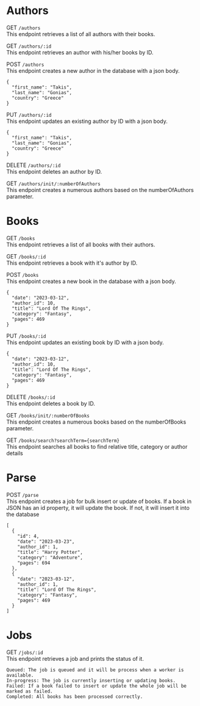 # Authors
GET `/authors`  
This endpoint retrieves a list of all authors with their books.

GET `/authors/:id`  
This endpoint retrieves an author with his/her books by ID.

POST `/authors`  
This endpoint creates a new author in the database with a json body.
```
{
  "first_name": "Takis",
  "last_name": "Gonias",
  "country": "Greece"
}
```

PUT `/authors/:id`  
This endpoint updates an existing author by ID with a json body.
```
{
  "first_name": "Takis",
  "last_name": "Gonias",
  "country": "Greece"
}
```

DELETE `/authors/:id`  
This endpoint deletes an author by ID.

GET `/authors/init/:numberOfAuthors`  
This endpoint creates a numerous authors based on the numberOfAuthors parameter.

# Books
GET `/books`  
This endpoint retrieves a list of all books with their authors.

GET `/books/:id`  
This endpoint retrieves a book with it's author by ID.

POST `/books`  
This endpoint creates a new book in the database with a json body.
```
{
  "date": "2023-03-12",
  "author_id": 10,
  "title": "Lord Of The Rings",
  "category": "Fantasy",
  "pages": 469
}
```

PUT `/books/:id`  
This endpoint updates an existing book by ID with a json body.
```
{
  "date": "2023-03-12",
  "author_id": 10,
  "title": "Lord Of The Rings",
  "category": "Fantasy",
  "pages": 469
}
```

DELETE `/books/:id`  
This endpoint deletes a book by ID.

GET `/books/init/:numberOfBooks`  
This endpoint creates a numerous books based on the numberOfBooks parameter.

GET `/books/search?searchTerm={searchTerm}`  
This endpoint searches all books to find relative title, category or author details

# Parse
POST `/parse`  
This endpoint creates a job for bulk insert or update of books.
If a book in JSON has an id property, it will update the book. If not, it will insert it into the database
```
[
  {
    "id": 4,
    "date": "2023-03-23",
    "author_id": 1,
    "title": "Harry Potter",
    "category": "Adventure",
    "pages": 694
  },
  {
    "date": "2023-03-12",
    "author_id": 1,
    "title": "Lord Of The Rings",
    "category": "Fantasy",
    "pages": 469
  }
]
```

# Jobs
GET `/jobs/:id`  
This endpoint retrieves a job and prints the status of it.
```
Queued: The job is queued and it will be process when a worker is available.
In-progress: The job is currently inserting or updating books.
Failed: If a book failed to insert or update the whole job will be marked as failed.
Completed: All books has been processed correctly. 
```